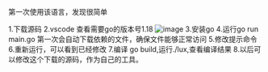 第一次使用该语言，发现很简单

1.下载源码
2.vscode 查看需要go的版本号1.18
![image](https://user-images.githubusercontent.com/12455138/175794500-b76c654f-b38f-4f19-8066-933bfd316282.png)
3.安装go
4.运行go run main.go
  第一次会自动下载依赖的文件，确保文件能够正常访问
5.修改提示命令
6.重新运行，可以看到已经修改
7.编译 go build,运行./lux,查看编译结果
8.以后可以修改这个下载的源码，作为自己的工具。
